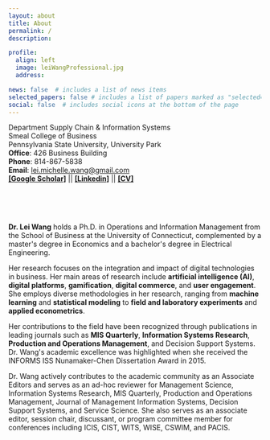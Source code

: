 ```yaml
---
layout: about
title: About
permalink: /
description: 

profile:
  align: left
  image: leiWangProfessional.jpg
  address: 

news: false  # includes a list of news items
selected_papers: false # includes a list of papers marked as "selected={true}"
social: false  # includes social icons at the bottom of the page
---
```


Department Supply Chain & Information Systems<br>
Smeal College of Business<br>
Pennsylvania State University, University Park<br>
**Office**: 426 Business Building<br>
**Phone**: 814-867-5838<br>
**Email**: lei.michelle.wang@gmail.com<br>
[**[Google Scholar]**](https://scholar.google.com/citations?hl=en&user=wJNAAmIAAAAJ&view_op=list_works&sortby=pubdate) ||        [**[Linkedin]**](https://www.linkedin.com/in/lei-wang-88810a3a/) ||        [**[CV]**](/assets/files/LeiWang_CV.pdf) <be>

<br>
<br>
<br>

**Dr. Lei Wang** holds a Ph.D. in Operations and Information Management from the School of Business at the University of Connecticut, complemented by a master's degree in Economics and a bachelor's degree in Electrical Engineering.

Her research focuses on the integration and impact of digital technologies in business. Her main areas of research include **artificial intelligence (AI)**, **digital platforms**, **gamification**, **digital commerce**, and **user engagement**. She employs diverse methodologies in her research, ranging from **machine learning** and **statistical modeling** to **field and laboratory experiments** and **applied econometrics**.

Her contributions to the field have been recognized through publications in leading journals such as **MIS Quarterly**, **Information Systems Research**, **Production and Operations Management**, and Decision Support Systems. Dr. Wang's academic excellence was highlighted when she received the INFORMS ISS Nunamaker-Chen Dissertation Award in 2015.

Dr. Wang actively contributes to the academic community as an Associate Editors and serves as an ad-hoc reviewer for Management Science, Information Systems Research, MIS Quarterly, Production and Operations Management, Journal of Management Information Systems, Decision Support Systems, and Service Science. She also serves as an associate editor, session chair, discussant, or program committee member for conferences including ICIS, CIST, WITS, WISE, CSWIM, and PACIS.
